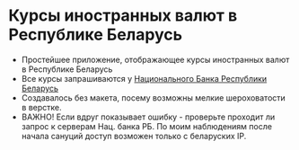 # Курсы иностранных валют в Республике Беларусь

- Простейшее приложение, отображающее курсы иностранных валют в Республике Беларусь
- Все курсы запрашиваются у [Национального Банка Республики Беларусь](https://www.nbrb.by/statistics/rates/ratesdaily.asp)
- Создавалось без макета, посему возможны мелкие шероховатости в верстке.
- ВАЖНО! Если вдруг показывает ошибку - проверьте проходит ли запрос к серверам Нац. банка РБ. По моим наблюдениям после начала сануций доступ возможен только с беларуских IP.
